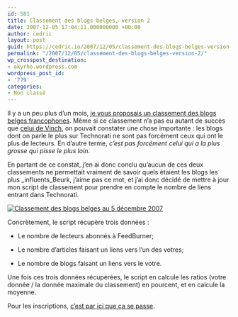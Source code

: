```yaml
---
id: 581
title: Classement des blogs belges, version 2
date: 2007-12-05 17:04:11.000000000 +00:00
author: cedric
layout: post
guid: https://cedric.io/2007/12/05/classement-des-blogs-belges-version-2.html
permalink: "/2007/12/05/classement-des-blogs-belges-version-2/"
wp_crosspost_destination:
- akyrho.wordpress.com
wordpress_post_id:
- '779'
categories:
- Non classé
---
```

Il y a un peu plus d’un mois, [je vous proposais un classement des blogs belges francophones](/blog/2007/10/28/classement-des-blogs-belges-francophones-selon-feedburner/). Même si ce classement n’a pas eu autant de succès que [celui de Vinch](http://www.vinch.be/blog/2007/09/16/classement-des-blogs-belges-francophones/), on pouvait constater une chose importante : les blogs dont on parle le plus sur Technorati ne sont pas forcément ceux qui ont le plus de lecteurs. En d’autre terme, _c’est pas forcément celui qui a la plus grosse qui pisse le plus loin_.

En partant de ce constat, j’en ai donc conclu qu’aucun de ces deux classements ne permettait vraiment de savoir quels étaient les blogs les plus \_influents\_Beurk, j’aime pas ce mot, et j’ai donc décidé de mettre à jour mon script de classement pour prendre en compte le nombre de liens entrant dans Technorati.

[![Classement des blogs belges au 5 décembre 2007](/images/2007/12/classement.png)](http://www.parenthese.be/topblog)

Concrètement, le script récupère trois données :

  * Le nombre de lecteurs abonnés à FeedBurner;

  * Le nombre d’articles faisant un liens vers l’un des votres;

  * Le nombre de blogs faisant un liens vers le votre.

Une fois ces trois données récupérées, le script en calcule les ratios (votre donnée / la donnée maximale du classement) en pourcent, et en calcule la moyenne.

Pour les inscriptions, [c’est par ici que ça se passe](http://www.parenthese.be/topblog).